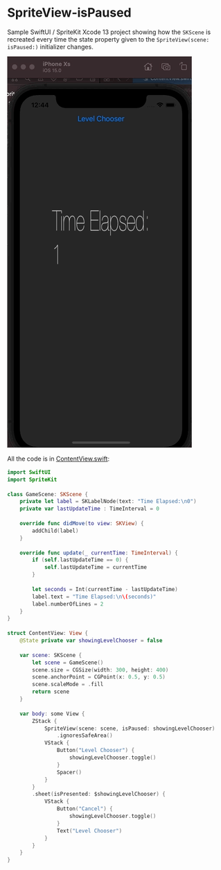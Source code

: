 # SpriteView-isPaused

Sample SwiftUI / SpriteKit Xcode 13 project showing how the `SKScene` is recreated every time the state property given to the `SpriteView(scene: isPaused:)` initializer changes.

![Demonstration](SpriteView-isPaused.gif)

All the code is in [ContentView.swift](https://github.com/clns/SpriteView-isPaused/blob/main/SpriteView-isPaused/ContentView.swift):

```swift
import SwiftUI
import SpriteKit

class GameScene: SKScene {
    private let label = SKLabelNode(text: "Time Elapsed:\n0")
    private var lastUpdateTime : TimeInterval = 0
    
    override func didMove(to view: SKView) {
        addChild(label)
    }
    
    override func update(_ currentTime: TimeInterval) {
        if (self.lastUpdateTime == 0) {
            self.lastUpdateTime = currentTime
        }
        
        let seconds = Int(currentTime - lastUpdateTime)
        label.text = "Time Elapsed:\n\(seconds)"
        label.numberOfLines = 2
    }
}

struct ContentView: View {
    @State private var showingLevelChooser = false
    
    var scene: SKScene {
        let scene = GameScene()
        scene.size = CGSize(width: 300, height: 400)
        scene.anchorPoint = CGPoint(x: 0.5, y: 0.5)
        scene.scaleMode = .fill
        return scene
    }
    
    var body: some View {
        ZStack {
            SpriteView(scene: scene, isPaused: showingLevelChooser)
                .ignoresSafeArea()
            VStack {
                Button("Level Chooser") {
                    showingLevelChooser.toggle()
                }
                Spacer()
            }
        }
        .sheet(isPresented: $showingLevelChooser) {
            VStack {
                Button("Cancel") {
                    showingLevelChooser.toggle()
                }
                Text("Level Chooser")
            }
        }
    }
}
```
